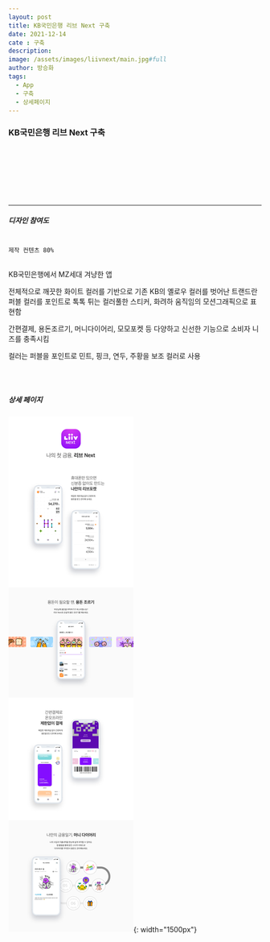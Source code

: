 ```yaml
---
layout: post
title: KB국민은행 리브 Next 구축
date: 2021-12-14
cate : 구축
description:
image: /assets/images/liivnext/main.jpg#full
author: 방승화
tags:
  - App
  - 구축
  - 상세페이지
---
```


<h3>KB국민은행 리브 Next 구축</h3>
<br><br><br><br><br><br>
<hr>

##### 디자인 참여도
<pre>
<code>
제작 컨텐츠 80%
</code>
</pre>

<p>
KB국민은행에서 MZ세대 겨냥한 앱
</p>
<p>
전체적으로 깨끗한 화이트 컬러를 기반으로
기존 KB의 옐로우 컬러를 벗어난 트랜드란 퍼블 컬러를 포인트로
톡톡 튀는 컬러풀한 스티커, 화려하 움직임의 모션그래픽으로 표현함
</p>
<p>
간편결제, 용돈조르기, 머니다이어리, 모모포켓 등 다양하고 신선한 기능으로
소비자 니즈를 충족시킴
</p>
<p>
컬러는 퍼블을 포인트로 민트, 핑크, 연두, 주황을 보조 컬러로 사용
</p>

<br>
<br>

##### 상세 페이지
![pc_main](/assets/images/liivnext/view.jpg){: width="1500px"}
